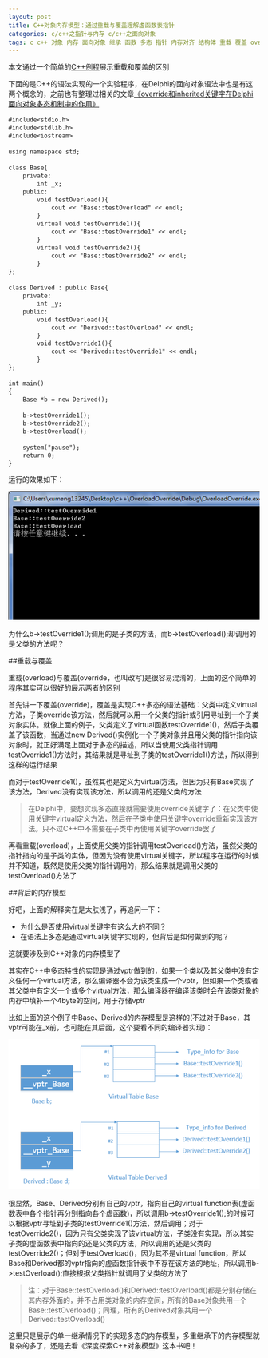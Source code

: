 ```yaml
---
layout: post
title: C++对象内存模型：通过重载与覆盖理解虚函数表指针
categories: c/c++之指针与内存 c/c++之面向对象
tags: c c++ 对象 内存 面向对象 继承 函数 多态 指针 内存对齐 结构体 重载 覆盖 override overload 虚函数表 虚函数表指针 delphi C++对象内存模型
---
```


本文通过一个简单的[C++例程](../download/20161106/OverloadOverride.zip)展示重载和覆盖的区别

下面的是C++的语法实现的一个实验程序，在Delphi的面向对象语法中也是有这两个概念的，之前也有整理过相关的文章[《override和inherited关键字在Delphi面向对象多态机制中的作用》](http://www.xumenger.com/delphi-oo-override-inherited-20160719/)

```
#include<stdio.h>
#include<stdlib.h>
#include<iostream>

using namespace std;

class Base{
	private:
		int _x;
	public:
		void testOverload(){
			cout << "Base::testOverload" << endl;
		}
		virtual void testOverride1(){
			cout << "Base::testOverride1" << endl;
		}
		virtual void testOverride2(){
			cout << "Base::testOverride2" << endl;
		}
};

class Derived : public Base{
	private:
		int _y;
	public:
		void testOverload(){
			cout << "Derived::testOverload" << endl;
		}
		void testOverride1(){
			cout << "Derived::testOverride1" << endl;
		}
};

int main()
{
	Base *b = new Derived();

	b->testOverride1();
	b->testOverride2();
	b->testOverload();

	system("pause");
	return 0;
}
```

运行的效果如下：

![img](../media/image/2016-11-06/01.png)

为什么b->testOverride1();调用的是子类的方法，而b->testOverload();却调用的是父类的方法呢？

##重载与覆盖

重载(overload)与覆盖(override，也叫改写)是很容易混淆的，上面的这个简单的程序其实可以很好的展示两者的区别

首先讲一下覆盖(override)，覆盖是实现C++多态的语法基础：父类中定义virtual方法，子类override该方法，然后就可以用一个父类的指针或引用寻址到一个子类对象实体。就像上面的例子，父类定义了virtual函数testOverride1()，然后子类覆盖了该函数，当通过new Derived()实例化一个子类对象并且用父类的指针指向该对象时，就正好满足上面对于多态的描述，所以当使用父类指针调用testOverride1()方法时，其结果就是寻址到子类的testOverride1()方法，所以得到这样的运行结果

而对于testOverride1()，虽然其也是定义为virtual方法，但因为只有Base实现了该方法，Derived没有实现该方法，所以调用的还是父类的方法

>在Delphi中，要想实现多态直接就需要使用override关键字了：在父类中使用关键字virtual定义方法，然后在子类中使用关键字override重新实现该方法。只不过C++中不需要在子类中再使用关键字override罢了

再看重载(overload)，上面使用父类的指针调用testOverload()方法，虽然父类的指针指向的是子类的实体，但因为没有使用virtual关键字，所以程序在运行的时候并不知道，既然是使用父类的指针调用的，那么结果就是调用父类的testOverload()方法了

##背后的内存模型

好吧，上面的解释实在是太肤浅了，再追问一下：

* 为什么是否使用virtual关键字有这么大的不同？
* 在语法上多态是通过virtual关键字实现的，但背后是如何做到的呢？

这就要涉及到C++对象的内存模型了

其实在C++中多态特性的实现是通过vptr做到的，如果一个类以及其父类中没有定义任何一个virtual方法，那么编译器不会为该类生成一个vptr，但如果一个类或者其父类中有定义一个或多个virtual方法，那么编译器在编译该类时会在该类对象的内存中填补一个4byte的空间，用于存储vptr

比如上面的这个例子中Base、Derived的内存模型是这样的(不过对于Base，其vptr可能在\_x前，也可能在其后面，这个要看不同的编译器实现)：

![img](../media/image/2016-11-06/02.png)

很显然，Base、Derived分别有自己的vptr，指向自己的virtual function表(虚函数表中各个指针再分别指向各个虚函数)，所以调用b->testOverride1();的时候可以根据vptr寻址到子类的testOverride1()方法，然后调用；对于testOverride2()，因为只有父类实现了该virtual方法，子类没有实现，所以其实子类的虚函数表中指向的还是父类的方法，所以调用的还是父类的testOverride2()；但对于testOverload()，因为其不是virtual function，所以Base和Derived都的vptr指向的虚函数指针表中不存在该方法的地址，所以调用b->testOverload();直接根据父类指针就调用了父类的方法了

>注：对于Base::testOverload()和Derived::testOverload()都是分别存储在其内存外面的，并不占用类对象的内存空间，所有的Base对象共用一个Base::testOverload()；同理，所有的Derived对象共用一个Derived::testOverload()

这里只是展示的单一继承情况下的实现多态的内存模型，多重继承下的内存模型就复杂的多了，还是去看《深度探索C++对象模型》这本书吧！
